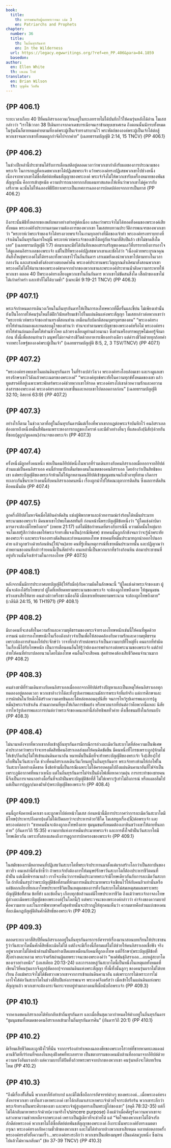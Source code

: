 ```yaml
---
book:
  title:
    th: บรรพชนกับผู้เผยพระวจนะ เล่ม 3
    en: Patriarchs and Prophets
chapter:
  number: 36
  title:
    th: ในถิ่นทุรกันดาร
    en: In the Wilderness
  url: https://legacy.egwwritings.org/?ref=en_PP.406&para=84.1859
  basedon:
author:
  en: Ellen White
  th: เอเลน ไวท์
translator:
  en: Brian Wilson
  th: บุญต้น วิลสัน
---
```


## {PP 406.1}

ระยะเวลาเกือบ 40 ปีที่คนอิสราเอลวนเวียนอยู่ในทะเลทรายไม่ได้บันทึกไว้ให้คนรุ่นหลังได้อ่าน โมเสสกล่าวว่า “เราใช้เวาลา 38 ปีเดินทางจากคาเดชบารเนียจนเราข้ามหุบเขาเศเรด ถึงตอนนั้นนักรบทั้งหมดในรุ่นนั้นก็ตายหมดค่ายตามที่องค์พระผู้เป็นเจ้าทรงสาบานไว้ พระหัตถ์ขององค์พระผู้เป็นเจ้าได้ต่อสู้พวกเขาจนพวกเขาทั้งหมดถูกกำจัดไปจากค่าย” (เฉลยธรรมบัญญัติ 2:14, 15 TNCV) {PP 406.1}

## {PP 406.2}

ในช่วงปีเหล่านี้ประชาชนได้รับการเตือนสติอยู่ตลอดเวลาว่าพวกเขากำลังรับผลของการประณามของพระเจ้า ในการกบฏที่คาเดชพวกเขาได้ปฏิเสธพระเจ้า แว้าพระองค์ทรงปฏิเสธพวกเขาไปช่วงหนึ่ง เนื่องจากพวกเขาไม่ซื่อสัตย์ต่อพันธสัญญาของพระองค์ พระเจ้าจึงไม่ให้พวกเขารับเครื่องหมายของพันธสัญญานั้น คือการเข้าสุหนัต ความปรารถนาอยากกลับแดนทาสแสดงให้เห็นว่าพวกเขาไม่คู่ควรกับเสรีภาพ ฉะนั้นไม่ให้ฉลองพิธีปัสกาเพราะเป็นเทศการฉลองการปลดปล่อยจากการเป็นทาส {PP 406.2}

## {PP 406.3}

ถึงกระนั้นพิธีทั้งหลายของพลับพลาอย่างทำอยู่ต่อเนื่อง แสดงว่าพระเจ้าไม่ได้ทอดทิ้งคนของพระองค์เสียทั้งหมด พระองค์ยังประทานตามความต้องการของพวกเขา โมเสสทบทวนประวัติการพเนจรของพวกเขาว่า “พระยาห์เว์พระเจ้าของเจ้าได้ทรงอวยพรเจ้าในงานทุกอย่างที่มือของเจ้าทำ พระองค์ทรงทราบทางที่เจ้าเดินในถิ่นทุรกันดารใหญ่นี้ พระยาห์เวห์พระเจ้าของเข้าได้อยู่กับเจ้ามาสี่สิบปีแล้ว เข้าไม่ขาดสิ่งใดเลย” (เฉลยธรรมบัญญัติ 1:7) ต่อมาเนหะมีย์ได้บันทึกเพลงสรรเสริญของคนเลวีที่บรรยายถึงการเอาใจใส่ดูแลคนอิสราเอลของพระเจ้า แม้่ในปีที่พระองค์ปฏิเสธพวกเขาและขัลไล่ว่า “เนื่องด้วยพระกุรณาคุณอันยิ่งใหญ่พระองค์ไม่ได้ทรงละทั้งพวกเขาไว้ในถิ่นกันดาร เสาเมฆยังคงนำพวกเขาไปตามทางในเวลากลางวัน และเสาเพลิงยังส่องทางตบอดค่ำคืน พระองค์ประทานพระวิญญาณล้ำเลิศมาสั่งสอนพวกเขา พระองค์ไม่ได้ให้มานาของพระองค์ขาดจากปากของพวกเขาและพระองค์ประทานน้ำดับความกระหายให้พวกเขา ตลอด 40 ปีพระองค์ทรงเลี้ยงดูพวกเขาในถิ่นกันดาร พวกเขาไม่ขัดสนสิ่งใด เสื้อผ้าของเขาไม่ได้เก่าคร่ำคร่า และเท้าก็ไม่ได้บวมช้ำ” (เนหะมีย์ 9:19-21 TNCV) {PP 406.3}

## {PP 407.1}

พระเจ้ากำหนดการเดินวงเวียนในถิ่นทุรกันดารให้เป็นการลงโทษพวกที่ดื้อรั้นและขี้บ่น ไม่เพียงเท่านั้นยังเป็นโอกาสให้คนรุ่นใหม่ได้ฝึกวินัยเตรียมเข้าไปในแผ่นดินแห่งพระสัญญา โมเสสกล่าวต่อพวกเขาว่า “พระยาห์เวห์พระเจ้าของท่านทรงตีสอนท่าน เหมือนกับบิดาตีสอนบุตรบุตรของตน” “พระองค์ทรงทำให้ท่านถ่อมลงและทดสอบดูใจของท่านว่า ท่านจะทำตามพระบัญชาของพระองค์หรือไม่ พระองค์ทรงทำให้ท่านถ่อมลงโดยให้ท่านหิวโหย แล้วทรงเลี้ยงดูท่านด้วยมานา ซึ่งท่านหรือบรรพบุรุษไม่เคยรู้จักมาก่อน ทั้งนี้เพื่อสอนท่านว่า มนุษย์ไม่อาจดำรงชีวิตด้วยอาหารเพียงอย่างเดียว แต่ดำรงชีวิตด้วยทุกถ้อยคำจากพระโอษฐ์ขององค์พระผู้เป็นเจ้า” (เฉลยธรรมบัญญัติ 8:5, 2, 3 TSV/TNCV) {PP 407.1}

## {PP 407.2}

“พระองค์ทรงพบเขาในแผ่นดินทุรกันดาร ในที่ร้างเปล่าวังเวง พระองค์ทรงโอบล้อมเขา และรงดูแลเขา ทรงรักษาเขาไว้ดังแก้วพระเนตรของพระองค์” “พระองค์ทุกข์พระทัยในความทุกข์ทั้งหมดของเขา แล้วทูตสรรค์ที่อยู่เฉพาะพระพักตร์พระองค์ช่วยพวกเขาให้รอด พระองค์ทรงไถ่เขาด้วยความรักและคยวามสงสารของพระองค์ พระองค์ทรงยกพวกเขาขึ้นและหอบเขาไปตลอดกาลก่อน” (เฉลยธรรมบัญญัติ 32:10; อิสยาห์ 63:9) {PP 407.2}

## {PP 407.3}

อย่างไรก็ตาม ในช่วงเวลาที่อยู่ในถิ่นทุรกันดารมีแต่เรื่องที่พวกเขากบฏต่อพระเจ้าบันทึกไว้ คนอิสราเอลต้องตายถึงหนึ่งหมื่นสี่พันคนเพราะของการกบฏของโคราห์ และมีตัวอย่างอื่นๆ ที่แสดงถึง(นิสัย)ด้วยกันที่ชอบ(ดูถูก/ดูแคลน)อำนาจของพระเจ้า {PP 407.3}

## {PP 407.4}

ครั้งหนึ่งมีลูกครึ่งคนหนึ่ง พ่อเป็นคนอียิปต์หนึ่งในพวกที่ร่วมเดินทางกับคนอิสราเอลเมื่อออกจากอียิปต์ ส่วนแเม่เป็นคนอิสราเอล คนนี้ย้ายมาปักเต็นท์ของตนในเขตของคนอิสราเอล โดยอ้างว่าเป็นสิทธิของเขา แต่พระบัญญัติของพระเจ้าห้ามไม่ให้ลูกหลานคนอียิปต์เข้าชุมนุมชนจนถึงชั่วอายุที่สาม เกิดการทะเลาะกันขึ้นระหว่างคนนี้กับคนอิสราเอลคนหนึ่ง เรื่องถูกนำไปให้คณะตุลาการติดสิน ซึ่งผลการตัดสินคือคนนั้นผิด {PP 407.4}

## {PP 407.5}

ลูกครึ่งอียิปต์โมหาจัดเมื่อได้ยินคำตัดสิน แช่งผู้พิพากษาและด้วยอารมณ์เร่งร้อนได้หมิ่นประมาทพระนามของพระเจ้า มีคนพาเขาไปพบโมเสสทันที ก่อนหน้านี้พระบัญญัติข้อหนึ่งว่า “ผู้ใดแช่งด่าบิดามารดาจะต้องมีโทษถึงตาย” (อพยพ 21:17) แต่ไม่มีข้อกำหนดที่ตรงกับกรณีนี้ ความผิดนั้นใหญ่มากจนโมเสสรู้สึกว่าต้องขอให้พระเจ้าทรงชี้แจงเป็น(กรณีพิเศษ) ชายคนนั้นถูกกักขังจนกว่าจะรู้น้ำพระทัยของพระเจ้า และพระเจ้าเองทรงตัดสินและกำหนดบทลงโทษ ชายคนที่หมิ่นประมาทถูกนำออกไปนอกค่าย แล้วถูกขว้างด้วยก้อนหิน(ให้/จน)ตาย คนที่รู้เห็นเหตุการณ์ที่เขาหมิ่นประมาทนั้น และปฏิญาณว่าคำพยานของตนที่กล่าวร้ายคนนี้เป็นสัตย์จริง คนเหล่านี้เป็นพวกแรกที่ขว้างก้อนหิน ต่อมาประชาชนที่อยู่บริเวนนั้นจึงเข้าร่วมในการลงโทษ {PP 407.5}

## {PP 408.1}

หลังจากนั้นมีการประกาศบทบัญญัติ(ให้รับมือ)กับความผิดในลักษณะนี้ “ผู้ใดแช่งด่าพระเจ้าของเขา ผู้นั้นจะต้องได้รับโทษบาป ผู้ใดที่เหยียดหยามพระนามของพระเจ้า จะต้องถูกโทษถึงตาย ให้ชุมนุมชนขว้างเขาเสียให้ตาย คนต่างด้าวหรือชาวเมืองก็ดี เมื่อเขาเหยียดหยามพระนาม จะต้องถูกโทษถึงตาย” (เวลีนิติ 24:15, 16 TH1971) {PP 408.1}

## {PP 408.2}

มีบางคนที่จะสงสัยในความรักและความยุติธรรมของพระเจ้าทรงลงโทษหนักเช่นนี้ให้คนที่พูดด้วยอารมณ์ แต่การลงโทษหนักในเรื่องดังกล่าวจำเป็นเพื่อให้สอดคล้องกับความรักและความยุติธรรม เพราะต้องการสำแดงให้ประจักษ์ว่า วาจาที่กล่าวร้ายต่อพระเจ้าเป็นความบาปที่ใหญ่ยิ่ง คนแรกที่ทำผิดในเรื่องนี้ได้รับโทษหนัก เป็นการเตือนคนอื่นให้รู้ว่าต้องเคารพยำเกรงต่อพระนามของพระเจ้า แต่ถ้าปล่ายให้คนที่ทำบาปลอยนวนโดยไม่ลงโทษ คนอื่นก็จะเสียคน สุดท้ายคงต้องเสียชีวิตคนจำนวนมาก {PP 408.2}

## {PP 408.3}

คนต่างชาติที่ร่วมเดินทางกับคนอิสราเอลเมื่อออกจากอียิปต์สร้างปัญหาและเป็นเหตุให้คนอิสราเอลทุกทดลองอยู่ตลอดเวลา พวกเขาอ้างว่าได้ละทิ้งรูปเคารพและนมัสการพระเจ้าที่แท้จริง แต่การศึกษาและการฝกฝนในวัยเด็กได้สร้างความเคยชินและได้หล่อหลอมอุปนิสัย จนการไหว้รูปเคารพและการ(ดูหมิ่น)พระเจ้าเข้าเส้น ส่วนมากคนที่ยุยงให้เกิดการขัดแย้ง หรือพวกแรกที่บ่นต่อว่าคือพวกนี้แหละ นิสัยการไหว้รูปเคารพและการบ่นต่อว่าพระเจ้าของคนเหล่านี้ส่งอิทธิพลทั่วค่าย ดั่งเชื้อขนมปังในก้อนแป้ง {PP 408.3}

## {PP 408.4}

ไม่นานหลังจากที่พวกเขากลับเข้าสู่ถิ่นทุรกันดารมีกรณีการล่วงละเมิดวันสะบาโตที่ส่อความเป็นพิเศษ คำประกาศว่าพระเจ้าจะทรงตัดสิทธิ์คนอิสราเอลส่งผลให้คนคิดขัดขืน มีคนหนึ่งที่โกรธเพราะถูก(ห้ามไม่ให้เข้า/กีดกัน)ไม่ให้เข้าแผ่นดินคานาอัน หมายมั่นปั้นมือที่จะท้าพระบัญญัติของพระเจ้า จึง(เสี่ยง)ไปเก็บฟืนในวันสะบาโต ช่วงที่คนอิสราเอลเดินวันเวียนอยู่ในถิ่นทุรกันดาร พระเจ้าทรงห้ามให้ก่อไฟในวันสะบาโตอย่างเด็ดขาด ซึ่งข้อห้ามนี้เป็นกรณีเฉพาะไม่ได้ครอบคลุมไปถึงแผ่นดินคานาอันที่ไฟจำเป็นเพราะภูมิอากาศที่หนาวเหน็บ แต่ในถิ่นทุรกันดารไม่จำเป็นผิงไฟเพื่อหาความอุ่น การกระทำของชายคนนี้จึงเป็นการเจตนาอย่างดื้อรั้นที่จะฝ่าฝืนพระบัญญัติข้อที่สี่ ไม่ใช่เพราะรู้เท่าไม่ถึงการณ์ หรือเผลอลืมไป แต่เป็นการ(ดูถูก/มองฝ่าต่ำ)พระบัญญัติของพระเจ้า {PP 408.4}

## {PP 409.1}

คนนี้ถูกจับคาหนังคาเขา และถูกพาไปต่อหน้าโมเสส ก่อนหน้านี้มีการประกาศว่าการละเมิดวันสะบาโตมีมีโทษ(ประหาร/ถึงตาย)แต่ไม่ได้เปิดเผยว่าจะประหารด้วยวิธีใด โมเสสทูลเรื่อง(นี้)ต่อพระเจ้า และพระองค์ตอบว่า “ชายคนนั้นจะต้องถูกลงโทษถึงตาย ชุมนุมชนทั้งหมดต้องเอาหินขว้างเขาให้ตายที่นอกค่าย” (กันดารวิถี 15:35) ความบาปแห่งการหมิ่นประมาทพระเจ้า และการตั้งใจฝ่าฝืนวันสะบาโตมีโทษเดียวกัน เพราะทั้งสองแสดงถึงการดูถูกการปกครองของพระเจ้า {PP 409.1}

## {PP 409.2}

ในสมัยของเรามีหลายคนที่ปฏิเสธวันสะบาโตที่พระเจ้าประทานมาตั้งแต่แรกสร้างโลกว่าเป็นสถาบันของชาวยิว คนเหล่านี้ยังเซ้าซี้ว่า ถ้าพระเจ้ายังต้องการให้มนุษย์รักษาวันสะบาโตก็ต้องประหารชีวิตคนที่ฝ่าฝืน แต่เมื่อพิจารณาแล้ว เราก็จะเห็นว่าการหมิ่นประมาทพระเจ้ามีโทษเดียวกันกับการละเมิดวันสะบาโต ถ้ายังนั้นสรุปว่าพระบัญญัติข้อที่สามที่ห้ามการหมิ่นประมาทพระเจ้าเขียนไว้ให้กับคนยิวเท่านั้นหรือ แต่ข้อถกเถียงที่ยกเอาโทษประหารชีวิตเป็นเหตุผลของการทิ้งวันสะบาโตไม่สมเหตุสมผลเพราะพระบัญญัติข้อที่้สาม ข้อที่ห้า และข้ออื่นๆ เกือบทุกข้อล้วนแต่มีโทษประหารชีวิต ถึงแม้ว่าพระเจ้าอาจลงโทษผู้ล่วงละเมิดพระบัญญัตของพระองค์(ในโลกนี้/) แต่พระวจนะของพระองค์กล่าวว่า ค่าจ้างของความบาปคือความตาย และในการพิพากษาครั้งสุดท้ายนั้นจะปรากฏให้ทุกคนเห็นว่า ความตายคือส่วนแบ่งของคนที่ละเมิดกฎบัญญัติอันศักดิ์สิทธิ์ของพระเจ้า {PP 409.2}

## {PP 409.3}

ตลอดระยะเวลาสี่สิบปีที่คนอิสราเอลอยู่ในถิ่นทุรกันดารการอัศจรรย์เรื่องมานาสอนบทเรียนให้ประชาชนรู้ว่าวันสะบาโตนั้นศักดิ์สิทธิ์ละเมิดไม่ได้ แต่ถึงจะมีเรื่องนี้ก็ตามแต่ไม่ได้ช่วยให้คนอิสราเอลเชื่อฟัง จริงอยู่พวกเขาไม่ได้หน้าด้านฝ่าฝืนอย่างเปิดเผยเหมือนกับคนที่ถูกลงโทษ แต่ก็รักษา(พระบัญญัติข้อที่สี่)อย่างหละหลวม พระเจ้าตรัสผ่านผู้เผยพระวจนะของพระองค์ว่า “พงศ์พันธุ์อิสราเอล...ลบหลู่สะบาโตของเราอย่างหนัก” (เอเสเคียล 20:13-24) และการลลหลู่วันสะบาโตนี้เป็นหนึ่งในเหตุผลทั้งหมดที่เขียนไว้ที่คนรุ่นแรกจึงถูก(ตัดออก)จากแผ่นดินแห่งพระสัญญา ทั้งนี้ทั้งนั้นลูกๆ ของคนรุ่นแรกไม่ได้บทเรียน  ถึงแม้พระเจ้าไม่ได้ขัดขวางพวกเขาจากการเข้าแผ่นดินคานาอัน แต่เพราะการไม่เพราะการไม่เอาใจใส่ต่อวันสะบาโตในช่วงสี่สิบปีแห่งการพเนจร พระองค์จึงตรัสว่า เมื่อเข้าไปในแผ่นดินแห่งพระสัญญาแล้ว พวกเขาจะต้องกระจัดกระจายอยู่ท่ามกลางคนที่เมื่อนับถือพระเจ้า {PP 409.3}

## {PP 410.1}

จากคาเดชคนอิสราเอลได้หับกลับเข้าถิ่นทุรกันดาร และเมื่อสิ้นสุดเวลากำหนดให้ค้างอยู่ในถิ่นทุรกันดาร “ชุมนุมชนทั้งหมดของคนอิสราเอลเข้ามาในถิ่นทุรกันดารศิน” (กันดารวิถี 20:1) {PP 410.1}

## {PP 410.2}

มิเรียมเสียชีวิตและถูกฝังไว้ที่นั่น จากการร้องลำทำเพลงฉลองชัยของพระเยโฮวาห์ที่ชายหาดทะเลแดงผ่ดานชีวิตที่เร่ร่อนที่จบลงในหลุงฝังศพที่ทะเลทราย เป็นชตากรรมของคนนับล้านที่ออกมาจากอียิปต์ด้วยความหวังอันแรงกล้า แต่ความบาปได้ปัดทิ้งถ้วยพระพรจากปากของพวกเขา คนรุ่นหลังจะได้บทเรียนไหม {PP 410.2}

## {PP 410.3}

“ถึงมีเรื่องทีั้งสิ้นนี้ พวกเขาก็ยังทำบาป และมิได้เชื่อถือการอัศจรรย์ต่างๆ ของพระองค์...เมื่อพระองค์ทรงสังหารพวกเขา เขาก็แสวงหาพระองค์ เขาได้กลับมาเสาะหาพระเจ้าด้วยใจกระต้อร้อร้น พวกเขาระลึกว่าพระเจ้่าทรงเป็นพระศิบาของเขา และพระเจ้าผู้สูงสุดทรงเป็นพระผู้ไถ่ของเขา” (สดุดี 78:32-35) แต่ก็ไม่ได้กลับมาหาพระเจ้าด้วย(ความจริงใจ/sincere purpose) ถึงแม้ว่าเมื่อศัตรูรังควานพวกเขาจะแสวงหาความช่วยเหลือจากพระองค์ เพราะเป็นผู้เดียวที่จะช่วยได้ แต่ “จิตใจของพวกเขาไม่ได้จงรักภักดีต่อพระองค์ พวกเขาไม่ได้ซื่อสัตย์ต่อพันธสัญญาของพระองค์ ถึงกระนั้นพระองค์ยังทรงเมตตากรุณา พระองค์ทรงอภัยความชั่วช้าของพวกเขา และไม่ได้ทำลายล้างพวกเขาเสียหมด หลายต่อหลายครั้งพระองค์ทรงยังยั้งความกริ้ว...พระองค์ทรงระลึกว่า พวกเขาเป็นเพียงมนุษย์ เป็นแค่ลมวูบหนึ่ง ซึ่งผ่านไปแล้วไม่หวนกลับมา” (ข้อ 37-39 TNCV) {PP 410.3}